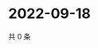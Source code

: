 # 2022-09-18

共 0 条

<!-- BEGIN WEIBO -->
<!-- 最后更新时间 Sun Sep 18 2022 23:01:24 GMT+0800 (China Standard Time) -->

<!-- END WEIBO -->
